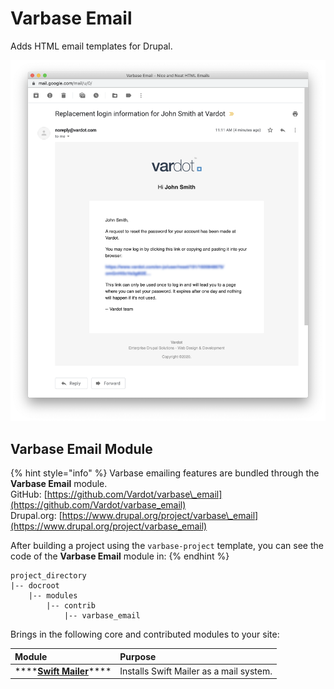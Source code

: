 # Varbase Email

Adds HTML email templates for Drupal.

![Example Email](../../../.gitbook/assets/varbase_email.png)

## Varbase Email Module

{% hint style="info" %}
Varbase emailing features are bundled through the **Varbase Email** module.  
GitHub: [https://github.com/Vardot/varbase\_email](https://github.com/Vardot/varbase_email)  
Drupal.org: [https://www.drupal.org/project/varbase\_email](https://www.drupal.org/project/varbase_email)

After building a project using the `varbase-project` template, you can see the code of the **Varbase Email** module in:
{% endhint %}

```text
project_directory
|-- docroot
    |-- modules
        |-- contrib
            |-- varbase_email
```

Brings in the following core and contributed modules to your site:

| Module                              | Purpose |
| :--- | :--- |
| \*\*\*\*[**Swift Mailer**](https://drupal.org/project/swiftmailer)\*\*\*\* | Installs Swift Mailer as a mail system. |



